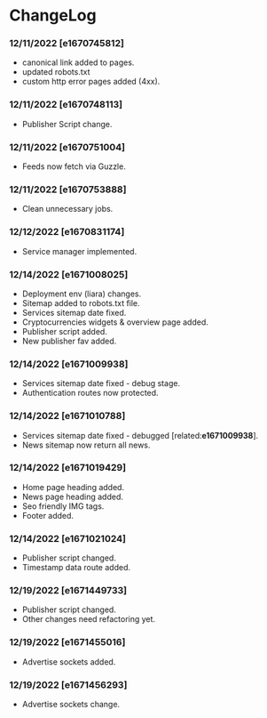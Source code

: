 # ChangeLog
### 12/11/2022 [e1670745812]
- canonical link added to pages.
- updated robots.txt
- custom http error pages added (4xx).

### 12/11/2022 [e1670748113]
- Publisher Script change.

### 12/11/2022 [e1670751004]
- Feeds now fetch via Guzzle.

### 12/11/2022 [e1670753888]
- Clean unnecessary jobs.

### 12/12/2022 [e1670831174]
- Service manager implemented.

### 12/14/2022 [e1671008025]
- Deployment env (liara) changes.
- Sitemap added to robots.txt file.
- Services sitemap date fixed.
- Cryptocurrencies widgets & overview page added.
- Publisher script added.
- New publisher fav added.

### 12/14/2022 [e1671009938]
- Services sitemap date fixed - debug stage.
- Authentication routes now protected.

### 12/14/2022 [e1671010788]
- Services sitemap date fixed - debugged [related:**e1671009938**].
- News sitemap now return all news.

### 12/14/2022 [e1671019429]
- Home page heading added.
- News page heading added.
- Seo friendly IMG tags.
- Footer added.

### 12/14/2022 [e1671021024]
- Publisher script changed.
- Timestamp data route added.

### 12/19/2022 [e1671449733]
- Publisher script changed.
- Other changes need refactoring yet.

### 12/19/2022 [e1671455016]
- Advertise sockets added.

### 12/19/2022 [e1671456293]
- Advertise sockets change.




